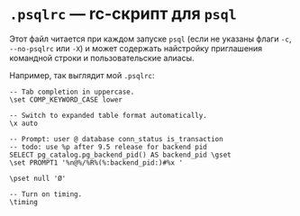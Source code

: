 # `.psqlrc` — rc-скрипт для `psql`

Этот файл читается при каждом запуске `psql` (если не указаны флаги `-c`, `--no-psqlrc` или `-X`)
и может содержать найстройку приглашения командной строки и пользовательские алиасы.

Например, так выглядит мой `.psqlrc`:

    -- Tab completion in uppercase.
    \set COMP_KEYWORD_CASE lower

    -- Switch to expanded table format automatically.
    \x auto

    -- Prompt: user @ database conn_status is_transaction
    -- todo: use %p after 9.5 release for backend pid
    SELECT pg_catalog.pg_backend_pid() AS backend_pid \gset
    \set PROMPT1 '%n@%/%R%(%:backend_pid:)#%x '

    \pset null 'Ø'

    -- Turn on timing.
    \timing
